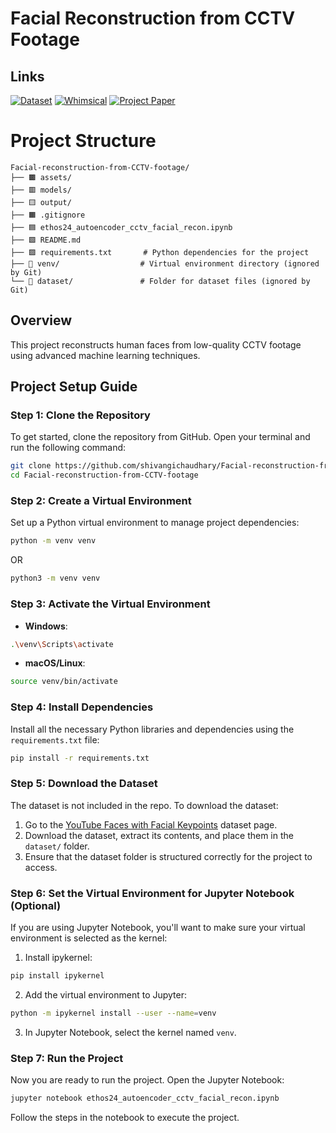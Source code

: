 # Facial Reconstruction from CCTV Footage

## Links

[![Dataset](https://img.shields.io/badge/Kaggle-Dataset-1DA1F2?style=for-the-badge&logo=kaggle&logoColor=white)](https://www.kaggle.com/datasets/selfishgene/youtube-faces-with-facial-keypoints)
[![Whimsical](https://img.shields.io/badge/Project-Flow-FB8C00?style=for-the-badge&logo=whimsical&logoColor=white)](https://whimsical.com/ethos-24-iit-guwahati-4EKrywTGGDVYnw8zFqMWsW)
[![Project Paper](https://img.shields.io/badge/Tech-Paper-1DA1F2?style=for-the-badge&logo=google&logoColor=white)](https://docs.google.com/document/d/1Y6O3dmGomgiGL6AV6-QGcjhODdklS2AOA7uunwgv7UE/edit?usp=sharing)


# Project Structure

```plaintext
Facial-reconstruction-from-CCTV-footage/
├── 🟫 assets/
├── 🟥 models/
├── 🟨 output/
├── 🟧 .gitignore           
├── 🟦 ethos24_autoencoder_cctv_facial_recon.ipynb   
├── 🟩 README.md   
├── 🟪 requirements.txt       # Python dependencies for the project
├── 🔴 venv/                  # Virtual environment directory (ignored by Git)
└── 🔴 dataset/               # Folder for dataset files (ignored by Git)
```


## Overview
This project reconstructs human faces from low-quality CCTV footage using advanced machine learning techniques.

## Project Setup Guide


### Step 1: Clone the Repository
To get started, clone the repository from GitHub. Open your terminal and run the following command:

```bash
git clone https://github.com/shivangichaudhary/Facial-reconstruction-from-CCTV-footage.git
cd Facial-reconstruction-from-CCTV-footage
```


### Step 2: Create a Virtual Environment
Set up a Python virtual environment to manage project dependencies:

```bash
python -m venv venv
```
OR
```bash
python3 -m venv venv
```


### Step 3: Activate the Virtual Environment
- **Windows**:
```bash
.\venv\Scripts\activate
```

- **macOS/Linux**:
```bash
source venv/bin/activate
```


### Step 4: Install Dependencies
Install all the necessary Python libraries and dependencies using the `requirements.txt` file:

```bash
pip install -r requirements.txt
```


### Step 5: Download the Dataset
The dataset is not included in the repo. To download the dataset:
1. Go to the [YouTube Faces with Facial Keypoints](https://www.kaggle.com/datasets/selfishgene/youtube-faces-with-facial-keypoints) dataset page.
2. Download the dataset, extract its contents, and place them in the `dataset/` folder.
3. Ensure that the dataset folder is structured correctly for the project to access.


### Step 6: Set the Virtual Environment for Jupyter Notebook (Optional)
If you are using Jupyter Notebook, you'll want to make sure your virtual environment is selected as the kernel:

1. Install ipykernel:
```bash
pip install ipykernel
```

2. Add the virtual environment to Jupyter:
```bash
python -m ipykernel install --user --name=venv
```

3. In Jupyter Notebook, select the kernel named `venv`.


### Step 7: Run the Project
Now you are ready to run the project. Open the Jupyter Notebook:

```bash
jupyter notebook ethos24_autoencoder_cctv_facial_recon.ipynb
```
Follow the steps in the notebook to execute the project.
